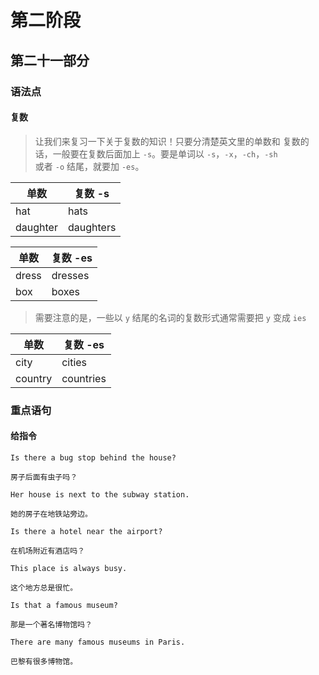 # 第二阶段

## 第二十一部分

### 语法点

#### 复数

> 让我们来复习一下关于复数的知识！只要分清楚英文里的单数和
> 复数的话，一般要在复数后面加上 `-s`。要是单词以 `-s`，`-x`，`-ch`，`-sh`  
> 或者 `-o` 结尾，就要加 `-es`。

| 单数     | 复数 -s   |
| -------- | --------- |
| hat      | hats      |
| daughter | daughters |

| 单数  | 复数 -es |
| ----- | -------- |
| dress | dresses  |
| box   | boxes    |

> 需要注意的是，一些以 `y` 结尾的名词的复数形式通常需要把 `y` 变成 `ies`

| 单数    | 复数 -es  |
| ------- | --------- |
| city    | cities    |
| country | countries |

### 重点语句

#### 给指令

```text
Is there a bug stop behind the house?

房子后面有虫子吗？
```

```text
Her house is next to the subway station.

她的房子在地铁站旁边。
```

```text
Is there a hotel near the airport?

在机场附近有酒店吗？
```

```text
This place is always busy.

这个地方总是很忙。
```

```text
Is that a famous museum?

那是一个著名博物馆吗？
```

```text
There are many famous museums in Paris.

巴黎有很多博物馆。
```

